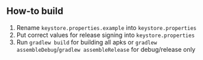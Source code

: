 ## How-to build
1. Rename `keystore.properties.example` into `keystore.properties`
1. Put correct values for release signing into `keystore.properties`
1. Run `gradlew build` for building all apks or `gradlew assembleDebug`/`gradlew assembleRelease` for debug/release only